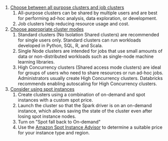 1. [Choose between all purpose clusters and job clusters](https://docs.databricks.com/clusters/cluster-config-best-practices.html#all-purpose-clusters-and-job-clusters)
    1. All-purpose clusters can be shared by multiple users and are best for performing ad-hoc analysis, data exploration, or development. 
    2. Job clusters help reducing resource usage and cost.
2. [Choose appropriate cluster modes](https://docs.databricks.com/clusters/cluster-config-best-practices.html#cluster-mode)
    1. Standard clusters (No Isolation Shared clusters) are recommended for single users only. Standard clusters can run workloads developed in Python, SQL, R, and Scala.
    2. Single Node clusters are intended for jobs that use small amounts of data or non-distributed workloads such as single-node machine learning libraries.
    3. High Concurrency clusters (Shared access mode clusters) are ideal for groups of users who need to share resources or run ad-hoc jobs. Administrators usually create High Concurrency clusters. Databricks recommends enabling autoscaling for High Concurrency clusters.
3. [Consider using spot instances]()
    1. Create clusters using a combination of on-demand and spot instances with a custom spot price.
    2. Launch the cluster so that the Spark driver is on an on-demand instance, which allows saving the state of the cluster even after losing spot instance nodes. 
    3. Turn on "Spot fall back to On-demand"
    4. Use the [Amazon Spot Instance Advisor](https://aws.amazon.com/ec2/spot/instance-advisor/) to determine a suitable price for your instance type and region.